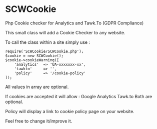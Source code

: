 # SCWCookie
Php Cookie checker for Analytics and Tawk.To (GDPR Compliance)

This small class will add a Cookie Checker to any website.

To call the class within a site simply use :

    require('SCWCookie/SCWCookie.php');
    $cookie = new SCWCookie();
    $cookie->cookieWarning([
        'analytics'  => 'UA-xxxxxxx-xx',
        'tawkto'     => '',
        'policy'     => '/cookie-policy'
    ]);
    
All values in array are optional.

If cookies are accepted it will allow :
Google Analytics
Tawk.to
Both are optional.

Policy will display a link to cookie policy page on your website.

Feel free to change it/improve it.
